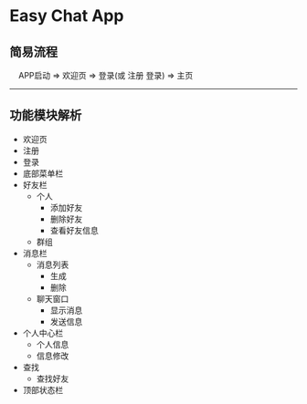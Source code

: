 # Easy Chat App

## 简易流程

&nbsp;&nbsp;&nbsp;&nbsp;APP启动 => 欢迎页 => 登录(或 注册 登录) => 主页

----

## 功能模块解析

+ 欢迎页
+ 注册
+ 登录
+ 底部菜单栏
+ 好友栏
  + 个人
    + 添加好友
    + 删除好友
    + 查看好友信息
  + 群组
+ 消息栏
  + 消息列表
    + 生成
    + 删除
  + 聊天窗口
    + 显示消息
    + 发送信息
+ 个人中心栏
  + 个人信息
  + 信息修改
+ 查找
  + 查找好友
+ 顶部状态栏
